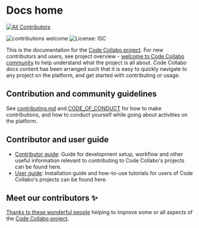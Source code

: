 # Docs home

[![All Contributors](https://img.shields.io/badge/all_contributors-3-orange.svg?style=flat-square)](./#contributors-) 

![contributions welcome](https://img.shields.io/badge/contributions-welcome-brightgreen.svg?style=flat) ![License: ISC](https://img.shields.io/badge/License-ISC-blue.svg)

This is the documentation for the [Code Collabo project](https://github.com/code-collabo). For new contributors and users, see project overview - [welcome to Code Collabo community](https://github.com/code-collabo/code-collabo) to help understand what the project is all about. Code Collabo docs content has been arranged such that it is easy to quickly navigate to any project on the platform, and get started with contributing or usage.

## Contribution and community guidelines

See [contributing.md](https://github.com/code-collabo/docs/blob/main/contributing.md) and [CODE\_OF\_CONDUCT](https://github.com/code-collabo/docs/blob/main/CODE_OF_CONDUCT.md) for how to make contributions, and how to conduct yourself while going about activities on the platform.

## Contributor and user guide

* [Contributor guide](https://github.com/code-collabo/docs/tree/main/contributor-guide): Guide for development setup, workflow and other useful information relevant to contributing to Code Collabo's projects can be found here.
* [User guide](https://github.com/code-collabo/docs/tree/main/user-guide): Installation guide and how-to-use tutorials for users of Code Collabo's projects can be found here.

## Meet our contributors ✨

[Thanks to these wonderful people](https://code-collabo.gitbook.io/docs-code-collabo/meet-our-awesome-contributors/all-contributors) helping to improve some or all aspects of the [Code Collabo project](https://github.com/code-collabo)_**.**_ 

